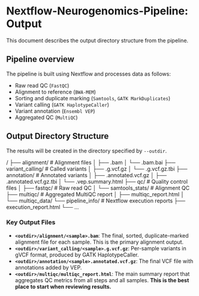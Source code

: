 # Nextflow-Neurogenomics-Pipeline: Output

This document describes the output directory structure from the pipeline.

## Pipeline overview

The pipeline is built using Nextflow and processes data as follows:

-   Raw read QC (`FastQC`)
-   Alignment to reference (`BWA-MEM`)
-   Sorting and duplicate marking (`Samtools`, `GATK MarkDuplicates`)
-   Variant calling (`GATK HaplotypeCaller`)
-   Variant annotation (`Ensembl VEP`)
-   Aggregated QC (`MultiQC`)

## Output Directory Structure

The results will be created in the directory specified by `--outdir`.

<outdir>/
├── alignment/ # Alignment files
│ ├── <sample>.bam
│ └── <sample>.bam.bai
├── variant_calling/ # Called variants
│ ├── <sample>.g.vcf.gz
│ └── <sample>.g.vcf.gz.tbi
├── annotation/ # Annotated variants
│ ├── <sample>.annotated.vcf.gz
│ ├── <sample>.annotated.vcf.gz.tbi
│ └── <sample>.vep.summary.html
├── qc/ # Quality control files
│ ├── fastqc/ # Raw read QC
│ └── samtools_stats/ # Alignment QC
├── multiqc/ # Aggregated MultiQC report
│ ├── multiqc_report.html
│ └── multiqc_data/
└── pipeline_info/ # Nextflow execution reports
├── execution_report.html
└── ...
<outdir>

### Key Output Files

-   **`<outdir>/alignment/<sample>.bam`**: The final, sorted, duplicate-marked alignment file for each sample. This is the primary alignment output.
-   **`<outdir>/variant_calling/<sample>.g.vcf.gz`**: Per-sample variants in gVCF format, produced by GATK HaplotypeCaller.
-   **`<outdir>/annotation/<sample>.annotated.vcf.gz`**: The final VCF file with annotations added by VEP.
-   **`<outdir>/multiqc/multiqc_report.html`**: The main summary report that aggregates QC metrics from all steps and all samples. **This is the best place to start when reviewing results.**
